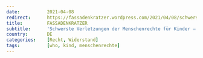 ```yaml
---
date:          2021-04-08
redirect:      https://fassadenkratzer.wordpress.com/2021/04/08/schwerste-verletzungen-der-menschenrechte-fur-kinder-offener-brief-an-den-un-sonderberichterstatter-fur-folter/
title:         FASSADENKRATZER
subtitle:      'Schwerste Verletzungen der Menschenrechte für Kinder – Offener Brief an den UN-Sonderberichterstatter für Folter'
country:       DE
categories:    [Recht, Widerstand]
tags:          [who, kind, menschenrechte]
---
```

